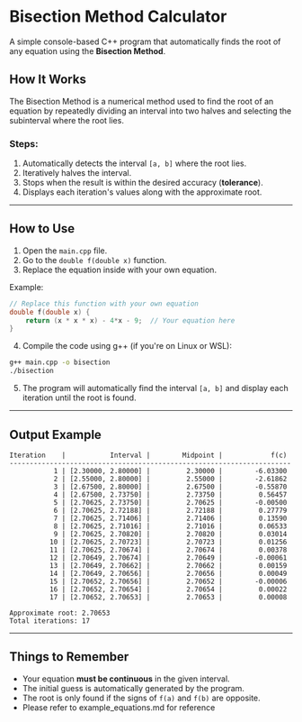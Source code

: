 # Bisection Method Calculator 
A simple console-based C++ program that automatically finds the root of any equation using the **Bisection Method**.

## How It Works
The Bisection Method is a numerical method used to find the root of an equation by repeatedly dividing an interval into two halves and selecting the subinterval where the root lies.

### Steps:
1. Automatically detects the interval `[a, b]` where the root lies.
2. Iteratively halves the interval.
3. Stops when the result is within the desired accuracy (**tolerance**).
4. Displays each iteration's values along with the approximate root.

---

## How to Use
1. Open the `main.cpp` file.
2. Go to the `double f(double x)` function.
3. Replace the equation inside with your own equation.

Example:
```cpp
// Replace this function with your own equation
double f(double x) {
    return (x * x * x) - 4*x - 9;  // Your equation here
}
```

4. Compile the code using g++ (if you're on Linux or WSL):
```bash
g++ main.cpp -o bisection
./bisection
```

5. The program will automatically find the interval `[a, b]` and display each iteration until the root is found.

---

## Output Example
```
Iteration    |           Interval |        Midpoint |            f(c)
----------------------------------------------------------------------
           1 | [2.30000, 2.80000] |         2.30000 |        -6.03300
           2 | [2.55000, 2.80000] |         2.55000 |        -2.61862
           3 | [2.67500, 2.80000] |         2.67500 |        -0.55870
           4 | [2.67500, 2.73750] |         2.73750 |         0.56457
           5 | [2.70625, 2.73750] |         2.70625 |        -0.00500
           6 | [2.70625, 2.72188] |         2.72188 |         0.27779
           7 | [2.70625, 2.71406] |         2.71406 |         0.13590
           8 | [2.70625, 2.71016] |         2.71016 |         0.06533
           9 | [2.70625, 2.70820] |         2.70820 |         0.03014
          10 | [2.70625, 2.70723] |         2.70723 |         0.01256
          11 | [2.70625, 2.70674] |         2.70674 |         0.00378
          12 | [2.70649, 2.70674] |         2.70649 |        -0.00061
          13 | [2.70649, 2.70662] |         2.70662 |         0.00159
          14 | [2.70649, 2.70656] |         2.70656 |         0.00049
          15 | [2.70652, 2.70656] |         2.70652 |        -0.00006
          16 | [2.70652, 2.70654] |         2.70654 |         0.00022
          17 | [2.70652, 2.70653] |         2.70653 |         0.00008

Approximate root: 2.70653
Total iterations: 17

```

---

## Things to Remember
- Your equation **must be continuous** in the given interval.
- The initial guess is automatically generated by the program.
- The root is only found if the signs of `f(a)` and `f(b)` are opposite.
- Please refer to example_equations.md for reference
